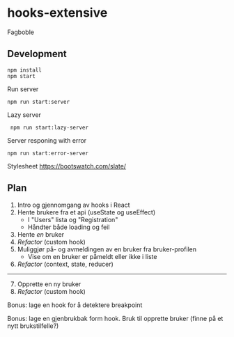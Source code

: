 # hooks-extensive

Fagboble

## Development

```
npm install
npm start
```

Run server

```
npm run start:server
```

Lazy server

```
 npm run start:lazy-server
```

Server responing with error

```
npm run start:error-server
```

Stylesheet https://bootswatch.com/slate/

## Plan

1. Intro og gjennomgang av hooks i React
2. Hente brukere fra et api (useState og useEffect)
   - I "Users" lista og "Registration"
   - Håndter både loading og feil
3. Hente _en_ bruker
4. _Refactor_ (custom hook)
5. Muliggjør på- og avmeldingen av en bruker fra bruker-profilen
   - Vise om en bruker er påmeldt eller ikke i liste
6. _Refactor_ (context, state, reducer)

---

7. Opprette en ny bruker
8. _Refactor_ (custom hook)
<!-- 8. Opprette et nytt arrangement -->

Bonus: lage en hook for å detektere breakpoint

Bonus: lage en gjenbrukbak form hook. Bruk til opprette bruker (finne på et nytt brukstilfelle?)
